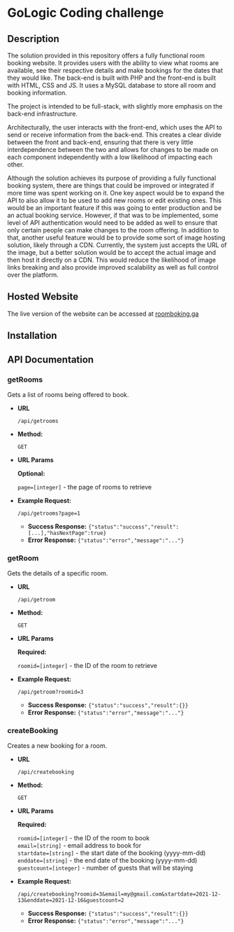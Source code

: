 # GoLogic Coding challenge

## Description

The solution provided in this repository offers a fully functional room booking website. It provides users with the ability to view what rooms are available, see their respective details and make bookings for the dates that they would like. The back-end is built with PHP and the front-end is built with HTML, CSS and JS. It uses a MySQL database to store all room and booking information.

The project is intended to be full-stack, with slightly more emphasis on the back-end infrastructure.

Architecturally, the user interacts with the front-end, which uses the API to send or receive information from the back-end. This creates a clear divide between the front and back-end, ensuring that there is very little interdependence between the two and allows for changes to be made on each component independently with a low likelihood of impacting each other. 

Although the solution achieves its purpose of providing a fully functional booking system, there are things that could be improved or integrated if more time was spent working on it. One key aspect would be to expand the API to also allow it to be used to add new rooms or edit existing ones. This would be an important feature if this was going to enter production and be an actual booking service. However, if that was to be implemented, some level of API authentication would need to be added as well to ensure that only certain people can make changes to the room offering. In addition to that, another useful feature would be to provide some sort of image hosting solution, likely through a CDN. Currently, the system just accepts the URL of the image, but a better solution would be to accept the actual image and then host it directly on a CDN. This would reduce the likelihood of image links breaking and also provide improved scalability as well as full control over the platform.

## Hosted Website

The live version of the website can be accessed at [roomboking.ga](https://roombooking.ga/)

## Installation

## API Documentation

### **getRooms**

Gets a list of rooms being offered to book.

* **URL**

  `/api/getrooms`

* **Method:**
  
  `GET`
  
*  **URL Params**

   **Optional:**
 
   `page=[integer]` - the page of rooms to retrieve

* **Example Request:**
  
  `/api/getrooms?page=1`

  * **Success Response:** `{"status":"success","result":[...],"hasNextPage":true}`
  * **Error Response:** `{"status":"error","message":"..."}`

### **getRoom**

Gets the details of a specific room.

* **URL**

  `/api/getroom`

* **Method:**
  
  `GET`
  
*  **URL Params**

   **Required:**
 
   `roomid=[integer]` - the ID of the room to retrieve

* **Example Request:**
  
  `/api/getroom?roomid=3`

  * **Success Response:** `{"status":"success","result":{}}`
  * **Error Response:** `{"status":"error","message":"..."}`

### **createBooking**

Creates a new booking for a room.

* **URL**

  `/api/createbooking`

* **Method:**
  
  `GET`
  
*  **URL Params**

   **Required:**
 
   `roomid=[integer]` - the ID of the room to book </br>
   `email=[string]` - email address to book for </br>
   `startdate=[string]` - the start date of the booking (yyyy-mm-dd) </br>
   `enddate=[string]` - the end date of the booking (yyyy-mm-dd) </br>
   `guestcount=[integer]` - number of guests that will be staying </br>

* **Example Request:**
  
  `/api/createbooking?roomid=3&email=my@gmail.com&startdate=2021-12-13&enddate=2021-12-16&guestcount=2`

  * **Success Response:** `{"status":"success","result":{}}`
  * **Error Response:** `{"status":"error","message":"..."}`